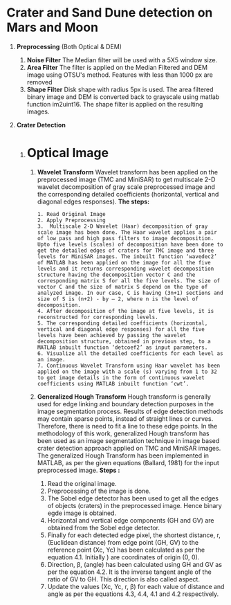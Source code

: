 # Crater and Sand Dune detection on Mars and Moon

1. **Preprocessing** (Both Optical & DEM)
    1. **Noise Filter** 
    The Median filter will be used with a 5X5 window size.
    2. **Area Filter**
    The filter is applied on the Median Filtered and DEM image using OTSU's method.
    Features with less than 1000 px are removed
    3. **Shape Filter** 
    Disk shape with radius 5px is used.
    The area filtered binary image and DEM is converted back to grayscale using matlab function im2uint16.
    The shape filter is applied on the resulting images.

2. **Crater Detection**
    1. # **Optical Image**
        1. **Wavelet Transform** 
            Wavelet transform has been applied on the preprocessed image (TMC and MiniSAR) to get multiscale 2-D wavelet decomposition of gray scale preprocessed image and the corresponding detailed coefficients (horizontal, vertical and diagonal edges responses).
            **The steps:** 
            ```
            1. Read Original Image   
            2. Apply Preprocessing 
            3.  Multiscale 2-D Wavelet (Haar) decomposition of gray scale image has been done. The Haar wavelet applies a pair of low pass and high pass filters to image decomposition. Upto five levels (scales) of decomposition have been done to get the detailed edges of craters for TMC image and three levels for MiniSAR images. The inbuilt function ‘wavedec2’ of MATLAB has been applied on the image for all the five levels and it returns corresponding wavelet decomposition structure having the decomposition vector C and the corresponding matrix S for all the five levels. The size of vector C and the size of matrix S depend on the type of analyzed image. In our case, C is having (3n+1) sections and size of S is (n+2) - by – 2, where n is the level of decomposition.
            4. After decomposition of the image at five levels, it is reconstructed for corresponding levels. 
            5. The corresponding detailed coefficients (horizontal, vertical and diagonal edge responses) for all the five levels have been achieved by passing the wavelet decomposition structure, obtained in previous step, to a MATLAB inbuilt function ‘detcoef2’ as input parameters. 
            6. Visualize all the detailed coefficients for each level as an image.
            7. Continuous Wavelet Transform using Haar wavelet has been applied on the image with a scale (s) varying from 1 to 32 to get image details in the form of continuous wavelet coefficients using MATLAB inbuilt function ‘cwt’. 
            ```
        2. **Generalized Hough Transform**
            Hough transform is generally used for edge linking and boundary detection purposes in the image segmentation process. Results of edge detection methods may contain sparse points, instead of straight lines or curves. Therefore, there is need to fit a line to these edge points. In the methodology of this work, generalized Hough transform has been used as an image segmentation technique in image based crater detection approach applied on TMC and MiniSAR images. The generalized Hough Transform has been implemented in MATLAB, as per the given equations (Ballard, 1981) for the input preprocessed image. 
            **Steps :**

            1. Read the original image. 
            2. Preprocessing of the image is done. 
            3. The Sobel edge detector has been used to get all the edges of objects (craters) in the preprocessed image. Hence binary egde image is obtained. 
            4. Horizontal and vertical edge components (GH and GV) are obtained from the Sobel edge detector. 
            5. Finally for each detected edge pixel, the shortest distance, r, (Euclidean distance) from edge point (GH, GV) to the reference point (Xc, Yc) has been calculated as per the equation 4.1. Initially      ) are coordinates of origin (0, 0).
            6. Direction, β, (angle) has been calculated using GH and GV as per the equation 4.2. It is the inverse tangent angle of the ratio of GV to GH. This direction is also called aspect.                               
            7. Update the values (Xc, Yc, r, β) for each value of distance and angle as per the equations 4.3, 4.4, 4.1 and 4.2 respectively.  
 
